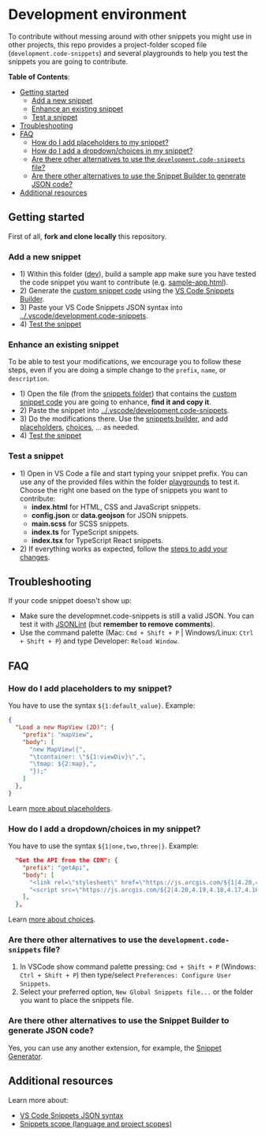 # Development environment

To contribute without messing around with other snippets you might use in other projects, this repo provides a project-folder scoped file (`development.code-snippets`) and several playgrounds to help you test the snippets you are going to contribute.

<!-- START doctoc generated TOC please keep comment here to allow auto update -->
<!-- DON'T EDIT THIS SECTION, INSTEAD RE-RUN doctoc TO UPDATE -->
**Table of Contents**: 

- [Getting started](#getting-started)
  - [Add a new snippet](#add-a-new-snippet)
  - [Enhance an existing snippet](#enhance-an-existing-snippet)
  - [Test a snippet](#test-a-snippet)
- [Troubleshooting](#troubleshooting)
- [FAQ](#faq)
  - [How do I add placeholders to my snippet?](#how-do-i-add-placeholders-to-my-snippet)
  - [How do I add a dropdown/choices in my snippet?](#how-do-i-add-a-dropdownchoices-in-my-snippet)
  - [Are there other alternatives to use the `development.code-snippets` file?](#are-there-other-alternatives-to-use-the-developmentcode-snippets-file)
  - [Are there other alternatives to use the Snippet Builder to generate JSON code?](#are-there-other-alternatives-to-use-the-snippet-builder-to-generate-json-code)
- [Additional resources](#additional-resources)

<!-- END doctoc generated TOC please keep comment here to allow auto update -->

## Getting started

First of all, **fork and clone locally** this repository.

### Add a new snippet

* 1\) Within this folder ([dev](./dev)), build a sample app make sure you have tested the code snippet you want to contribute (e.g. [sample-app.html](./sample-app.html)).
* 2\) Generate the [custom snippet code](#what-is-a-custom-snippet-code) using the [VS Code Snippets Builder](https://esri.github.io/arcgis-js-vscode-snippets/builder/).
* 3\) Paste your VS Code Snippets JSON syntax into [../.vscode/development.code-snippets](../.vscode/development.code-snippets).
* 4\) [Test the snippet](#test-a-snippet)


### Enhance an existing snippet

To be able to test your modifications, we encourage you to follow these steps, even if you are doing a simple change to the `prefix`, `name`, or `description`. 

* 1\) Open the file (from the [snippets folder](../snippets/)) that contains the [custom snippet code](#what-is-a-custom-snippet-code) you are going to enhance, **find it and copy it**.
* 2\) Paste the snippet into [../.vscode/development.code-snippets](../.vscode/development.code-snippets).
* 3\) Do the modifications there. Use the [snippets builder](https://esri.github.io/arcgis-js-vscode-snippets/builder/), and add [placeholders](#are-there-other-alternatives-to-use-the-developmentcode-snippets-file), [choices](#how-do-i-add-a-dropdownchoices-in-my-snippet), ... as needed.
* 4\) [Test the snippet](#test-a-snippet)

### Test a snippet

* 1\) Open in VS Code a file and start typing your snippet prefix. You can use any of the provided files within the folder [playgrounds](./playgrounds/) to test it. Choose the right one based on the type of snippets you want to contribute:
  * **index.html** for HTML, CSS and JavaScript snippets.
  * **config.json** or **data.geojson** for JSON snippets.
  * **main.scss** for SCSS snippets.
  * **index.ts** for TypeScript snippets.
  * **index.tsx** for TypeScript React snippets.
* 2\) If everything works as expected, follow the [steps to add your changes](https://github.com/Esri/arcgis-js-vscode-snippets/blob/master/CONTRIBUTING.md#add-your-changes).


## Troubleshooting

If your code snippet doesn't show up:
* Make sure the developmnet.code-snippets is still a valid JSON. You can test it with [JSONLint](http://jsonlint.com/) (but **remember to remove comments**).
* Use the command palette (Mac: `Cmd + Shift + P` | Windows/Linux: `Ctrl + Shift + P`) and type Developer: `Reload Window`.

## FAQ

### How do I add placeholders to my snippet?

You have to use the syntax `${1:default_value}`. Example:

```json
{
  "Load a new MapView (2D)": {
    "prefix": "mapView",
    "body": [
      "new MapView({",
      "\tcontainer: \"${1:viewDiv}\",",
      "\tmap: ${2:map},",
      "});"
    ]
  },
}
```
Learn [more about placeholders](https://code.visualstudio.com/docs/editor/userdefinedsnippets#_placeholders).

### How do I add a dropdown/choices in my snippet?

You have to use the syntax `${1|one,two,three|}`. Example:

```json
  "Get the API from the CDN": {
    "prefix": "getApi",
    "body": [
      "<link rel=\"stylesheet\" href=\"https://js.arcgis.com/${1|4.20,4.19,4.18,4.17,4.16,1.15,4.14|}/esri/css/main.css\">",
      "<script src=\"https://js.arcgis.com/${2|4.20,4.19,4.18,4.17,4.16,4.15,4.14|}\"></script>"
    ],
  },
```

Learn [more about choices](https://code.visualstudio.com/docs/editor/userdefinedsnippets#_choice).

### Are there other alternatives to use the `development.code-snippets` file?
1. In VSCode show command palette pressing: `Cmd + Shift + P` (Windows: `Ctrl + Shift + P`) then type/select `Preferences: Configure User Snippets`.
2. Select your preferred option, `New Global Snippets file...` or the folder you want to place the snippets file.

### Are there other alternatives to use the Snippet Builder to generate JSON code?
Yes, you can use any another extension, for example, the [Snippet Generator](https://marketplace.visualstudio.com/items?itemName=wenfangdu.snippet-generator).

## Additional resources

Learn more about:
* [VS Code Snippets JSON syntax](https://code.visualstudio.com/docs/editor/userdefinedsnippets#_snippet-syntax)
* [Snippets scope (language and project scopes)](https://code.visualstudio.com/docs/editor/userdefinedsnippets#_snippet-scope)


